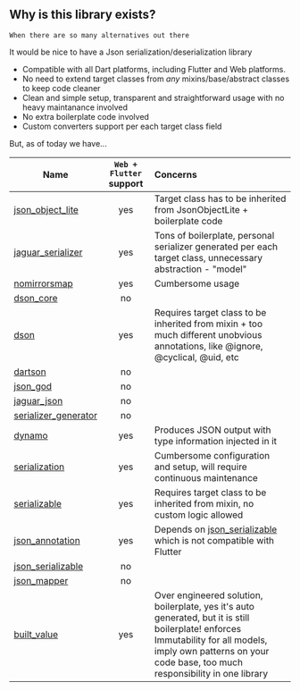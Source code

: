 ## Why is this library exists? 
`When there are so many alternatives out there`

It would be nice to have a Json serialization/deserialization library
* Compatible with all Dart platforms, including Flutter and Web platforms.
* No need to extend target classes from *any* mixins/base/abstract classes to keep code cleaner
* Clean and simple setup, transparent and straightforward usage with no heavy maintanance involved
* No extra boilerplate code involved
* Custom converters support per each target class field

But, as of today we have...

| Name        | `Web + Flutter` support | Concerns   |
| ----------- |:-----------------------:|:-----------|  
|[json_object_lite][100]| yes |  Target class has to be inherited from JsonObjectLite + boilerplate code |
|[jaguar_serializer][101]| yes | Tons of boilerplate, personal serializer generated per each target class, unnecessary abstraction - "model"|
|[nomirrorsmap][102]| yes |  Cumbersome usage|
|[dson_core][103]| no | |
|[dson][104]| yes | Requires target class to be inherited from mixin + too much different unobvious annotations, like @ignore, @cyclical, @uid, etc|
|[dartson][105]| no | |
|[json_god][106]| no | |
|[jaguar_json][107]| no | |
|[serializer_generator][108]| no | |
|[dynamo][109]| yes   |Produces JSON output with type information injected in it|
|[serialization][110]|yes   |Cumbersome configuration and setup, will require continuous maintenance|
|[serializable][111]| yes  |Requires target class to be inherited from mixin, no custom logic allowed|
|[json_annotation][112]|yes   |Depends on  [json_serializable][113] which is not compatible with Flutter|
|[json_serializable][113]| no  ||
|[json_mapper][114]| no ||
|[built_value][115]| yes |Over engineered solution, boilerplate, yes it's auto generated, but it is still boilerplate! enforces Immutability for all models, imply own patterns on your code base, too much responsibility in one library |


[100]: https://pub.dartlang.org/packages/json_object_lite
[101]: https://pub.dartlang.org/packages/jaguar_serializer
[102]: https://pub.dartlang.org/packages/nomirrorsmap
[103]: https://pub.dartlang.org/packages/dson_core
[104]: https://pub.dartlang.org/packages/dson
[105]: https://pub.dartlang.org/packages/dartson
[106]: https://pub.dartlang.org/packages/json_god
[107]: https://pub.dartlang.org/packages/jaguar_json
[108]: https://pub.dartlang.org/packages/serializer_generator
[109]: https://pub.dartlang.org/packages/dynamo
[110]: https://pub.dartlang.org/packages/serialization
[111]: https://pub.dartlang.org/packages/serializable
[112]: https://pub.dartlang.org/packages/json_annotation
[113]: https://pub.dartlang.org/packages/json_serializable
[114]: https://pub.dartlang.org/packages/json_mapper
[115]: https://pub.dartlang.org/packages/built_value